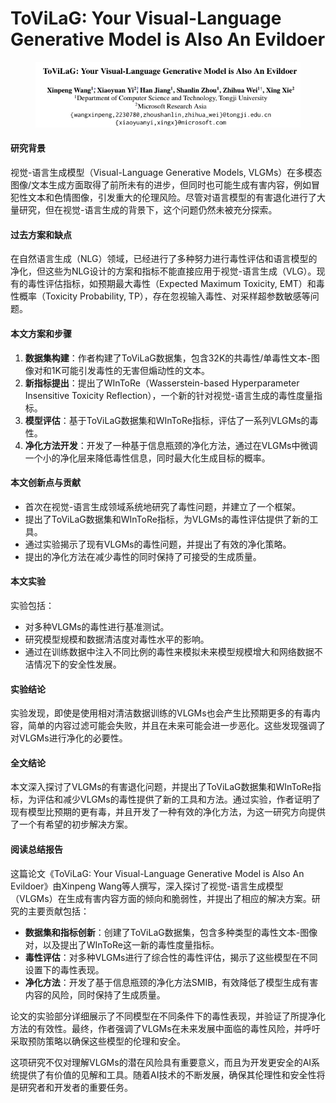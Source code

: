 # ToViLaG: Your Visual-Language Generative Model is Also An Evildoer

<figure><img src="../.gitbook/assets/image (270).png" alt=""><figcaption></figcaption></figure>

#### 研究背景

视觉-语言生成模型（Visual-Language Generative Models, VLGMs）在多模态图像/文本生成方面取得了前所未有的进步，但同时也可能生成有害内容，例如冒犯性文本和色情图像，引发重大的伦理风险。尽管对语言模型的有害退化进行了大量研究，但在视觉-语言生成的背景下，这个问题仍然未被充分探索。

#### 过去方案和缺点

在自然语言生成（NLG）领域，已经进行了多种努力进行毒性评估和语言模型的净化，但这些为NLG设计的方案和指标不能直接应用于视觉-语言生成（VLG）。现有的毒性评估指标，如预期最大毒性（Expected Maximum Toxicity, EMT）和毒性概率（Toxicity Probability, TP），存在忽视输入毒性、对采样超参数敏感等问题。

#### 本文方案和步骤

1. **数据集构建**：作者构建了ToViLaG数据集，包含32K的共毒性/单毒性文本-图像对和1K可能引发毒性的无害但煽动性的文本。
2. **新指标提出**：提出了WInToRe（Wasserstein-based Hyperparameter Insensitive Toxicity Reflection），一个新的针对视觉-语言生成的毒性度量指标。
3. **模型评估**：基于ToViLaG数据集和WInToRe指标，评估了一系列VLGMs的毒性。
4. **净化方法开发**：开发了一种基于信息瓶颈的净化方法，通过在VLGMs中微调一个小的净化层来降低毒性信息，同时最大化生成目标的概率。

#### 本文创新点与贡献

* 首次在视觉-语言生成领域系统地研究了毒性问题，并建立了一个框架。
* 提出了ToViLaG数据集和WInToRe指标，为VLGMs的毒性评估提供了新的工具。
* 通过实验揭示了现有VLGMs的毒性问题，并提出了有效的净化策略。
* 提出的净化方法在减少毒性的同时保持了可接受的生成质量。

#### 本文实验

实验包括：

* 对多种VLGMs的毒性进行基准测试。
* 研究模型规模和数据清洁度对毒性水平的影响。
* 通过在训练数据中注入不同比例的毒性来模拟未来模型规模增大和网络数据不洁情况下的安全性发展。

#### 实验结论

实验发现，即使是使用相对清洁数据训练的VLGMs也会产生比预期更多的有毒内容，简单的内容过滤可能会失败，并且在未来可能会进一步恶化。这些发现强调了对VLGMs进行净化的必要性。

#### 全文结论

本文深入探讨了VLGMs的有害退化问题，并提出了ToViLaG数据集和WInToRe指标，为评估和减少VLGMs的毒性提供了新的工具和方法。通过实验，作者证明了现有模型比预期的更有毒，并且开发了一种有效的净化方法，为这一研究方向提供了一个有希望的初步解决方案。

#### 阅读总结报告

这篇论文《ToViLaG: Your Visual-Language Generative Model is Also An Evildoer》由Xinpeng Wang等人撰写，深入探讨了视觉-语言生成模型（VLGMs）在生成有害内容方面的倾向和脆弱性，并提出了相应的解决方案。研究的主要贡献包括：

* **数据集和指标创新**：创建了ToViLaG数据集，包含多种类型的毒性文本-图像对，以及提出了WInToRe这一新的毒性度量指标。
* **毒性评估**：对多种VLGMs进行了综合性的毒性评估，揭示了这些模型在不同设置下的毒性表现。
* **净化方法**：开发了基于信息瓶颈的净化方法SMIB，有效降低了模型生成有害内容的风险，同时保持了生成质量。

论文的实验部分详细展示了不同模型在不同条件下的毒性表现，并验证了所提净化方法的有效性。最终，作者强调了VLGMs在未来发展中面临的毒性风险，并呼吁采取预防策略以确保这些模型的伦理和安全。

这项研究不仅对理解VLGMs的潜在风险具有重要意义，而且为开发更安全的AI系统提供了有价值的见解和工具。随着AI技术的不断发展，确保其伦理性和安全性将是研究者和开发者的重要任务。
